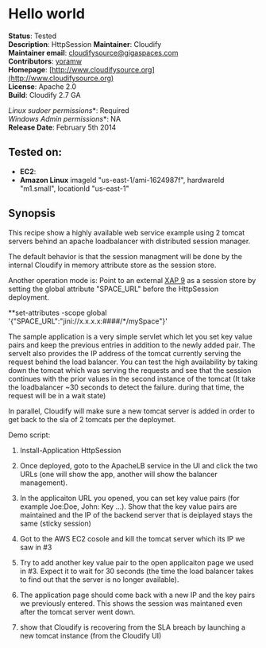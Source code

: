 # Hello world 

**Status**: Tested  
**Description**: HttpSession
**Maintainer**:       Cloudify  
**Maintainer email**: cloudifysource@gigaspaces.com  
**Contributors**:    [yoramw](https://github.com/yoramw)  
**Homepage**:   [http://www.cloudifysource.org](http://www.cloudifysource.org)  
**License**:      Apache 2.0   
**Build**: Cloudify 2.7 GA

**Linux* sudoer permissions**:	Required  
**Windows* Admin permissions**:	NA  
**Release Date**: February 5th 2014    


Tested on:
--------

* <strong>EC2</strong>: 
 * <strong>Amazon Linux</strong> imageId "us-east-1/ami-1624987f", hardwareId "m1.small", locationId "us-east-1"  


Synopsis
--------

This recipe show a highly available web service example using 2 tomcat servers behind an apache loadbalancer with distributed session manager.

The default behavior is that the session managment will be done by the internal Cloudify in memory attribute store as the session store.

Another operation mode is:
 Point to an external [XAP 9](http://www.gigaspaces.com/xap-download) as a session store by setting the global attribute "SPACE_URL" before the HttpSession deployment.
 
**set-attributes -scope global '{"SPACE_URL":"jini://x.x.x.x:####/*/mySpace"}'

The sample application is a very simple servlet which let you set key value pairs and keep the previous entries in addition to the newly added pair. The servelt also provides the IP address of the tomcat currently serving the request behind the load balancer.
You can test the high availability by taking down the tomcat which was serving the requests and see that the session continues with the prior values in the second instance of the tomcat (It take the loadbalancer ~30 seconds to detect the failure. during that time, the request will be in a wait state)


In parallel, Cloudify will make sure a new tomcat server is added in order to get back to the sla of 2 tomcats per the deploymet.

Demo script:

1. Install-Application HttpSession

2. Once deployed, goto to the ApacheLB service in the UI and click the two URLs (one will show the app, another will show the balancer management).

3. In the applicaiton URL you opened, you can set key value pairs (for example Joe:Doe, John: Key ...). Show that the key value pairs are maintained and the IP of the backend server that is deiplayed stays the same (sticky session)

4. Got to the AWS EC2 cosole and kill the tomcat server which its IP we saw in #3

5. Try to add another key value pair to the open applicaiton page we used in #3. Expect it to wait for 30 seconds (the time the load balancer takes to find out that the server is no longer available).

6. The application page should come back with a new IP and the key pairs we previously entered. This shows the session was maintaned even after the tomcat server went down.

7. show that Cloudify is recovering from the SLA breach by launching a new tomcat instance (from the Cloudify UI)


